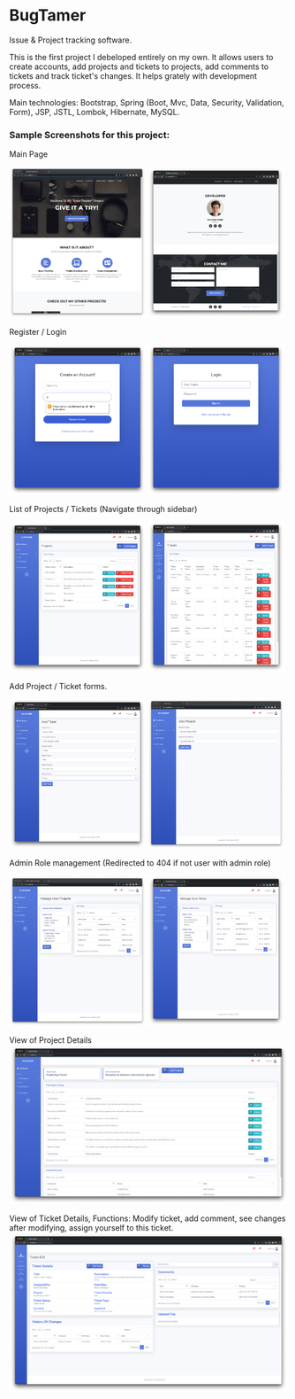 # BugTamer
Issue &amp; Project tracking software.

This is the first project I debeloped entirely on my own. It allows users to create accounts, add projects and tickets to projects, add comments to tickets and track ticket's changes. It helps grately with development process.

Main technologies: Bootstrap, Spring (Boot, Mvc, Data, Security, Validation, Form), JSP, JSTL, Lombok, Hibernate, MySQL.

### Sample Screenshots for this project: 

Main Page
<p float="left">
  <img src="https://raw.githubusercontent.com/radoslawwalat/BugTamer-IssueTracker/main/samplePics/1.png?raw=true" width="49%" />
  <img src="https://github.com/radoslawwalat/BugTamer-IssueTracker/blob/main/samplePics/2.png?raw=true" width="49%" /> 
</p>

Register / Login
<p float="left">
  <img src="https://github.com/radoslawwalat/BugTamer-IssueTracker/blob/main/samplePics/3.png?raw=true" width="49%" />
  <img src="https://github.com/radoslawwalat/BugTamer-IssueTracker/blob/main/samplePics/4.png?raw=true" width="49%" /> 
</p>

List of Projects / Tickets (Navigate through sidebar)
<p float="left">
  <img src="https://github.com/radoslawwalat/BugTamer-IssueTracker/blob/main/samplePics/Projects.png?raw=true" width="49%" />
  <img src="https://github.com/radoslawwalat/BugTamer-IssueTracker/blob/main/samplePics/Tickets.png?raw=true" width="49%" /> 
</p>

Add Project / Ticket forms.
<p float="left">
  <img src="https://github.com/radoslawwalat/BugTamer-IssueTracker/blob/main/samplePics/addP.png?raw=true" width="49%" />
  <img src="https://github.com/radoslawwalat/BugTamer-IssueTracker/blob/main/samplePics/addT.png?raw=true" width="49%" /> 
</p>

Admin Role management (Redirected to 404 if not user with admin role)
<p float="left">
  <img src="https://github.com/radoslawwalat/BugTamer-IssueTracker/blob/main/samplePics/menageUP.png?raw=true" width="49%" />
  <img src="https://github.com/radoslawwalat/BugTamer-IssueTracker/blob/main/samplePics/menageur.png?raw=true" width="49%" /> 
</p>

View of Project Details 
![alt text](https://github.com/radoslawwalat/BugTamer-IssueTracker/blob/main/samplePics/detailsProj.png?raw=true)

View of Ticket Details, Functions: Modify ticket, add comment, see changes after modifying, assign yourself to this ticket.
![alt text](https://github.com/radoslawwalat/BugTamer-IssueTracker/blob/main/samplePics/detailsTicket.png?raw=true)

